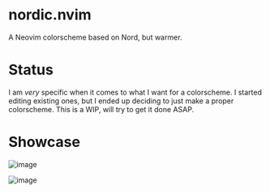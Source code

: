 # nordic.nvim

A Neovim colorscheme based on Nord, but warmer.

# Status

I am *very* specific when it comes to what I want for a colorscheme.  I started editing existing ones, but I ended up deciding to just make a proper colorscheme.  This is a WIP, will try to get it done ASAP.

# Showcase

![image](https://user-images.githubusercontent.com/81622310/213875268-7e959a09-e33d-4d04-842f-318cfb388be5.png)

![image](https://user-images.githubusercontent.com/81622310/213875285-a7856550-4d24-4629-adbe-f7912e969d08.png)
